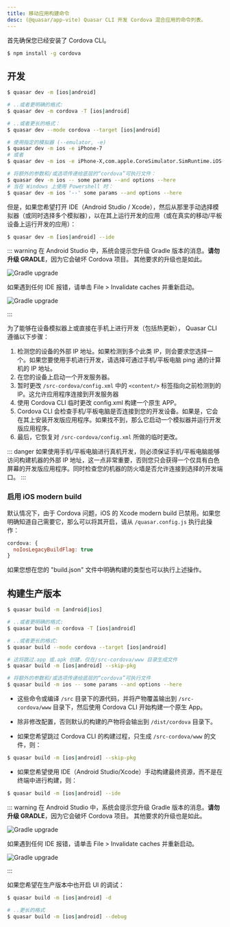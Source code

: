```yaml
---
title: 移动应用构建命令
desc: (@quasar/app-vite) Quasar CLI 开发 Cordova 混合应用的命令列表。
---
```


首先确保您已经安装了 Cordova CLI。

```bash
$ npm install -g cordova
```

## 开发
```bash
$ quasar dev -m [ios|android]

# ..或者更明确的格式:
$ quasar dev -m cordova -T [ios|android]

# ..或者更长的格式：
$ quasar dev --mode cordova --target [ios|android]

# 使用指定的模拟器 (--emulator, -e)
$ quasar dev -m ios -e iPhone-7
# 或者
$ quasar dev -m ios -e iPhone-X,com.apple.CoreSimulator.SimRuntime.iOS-12-2

# 将额外的参数和/或选项传递给底层的“cordova”可执行文件：
$ quasar dev -m ios -- some params --and options --here
# 当在 Windows 上使用 Powershell 时：
$ quasar dev -m ios '--' some params --and options --here
```

但是，如果您希望打开 IDE（Android Studio / Xcode），然后从那里手动选择模拟器（或同时选择多个模拟器），以在其上运行开发的应用（或在真实的移动/平板设备上运行开发的应用）：

```bash
$ quasar dev -m [ios|android] --ide
```

::: warning
在 Android Studio 中，系统会提示您升级 Gradle 版本的消息。**请勿升级 GRADLE**，因为它会破坏 Cordova 项目。 其他要求的升级也是如此。

<img src="https://cdn.quasar.dev/img/gradle-upgrade-notice.png" alt="Gradle upgrade" class="q-my-md fit rounded-borders" style="max-width: 350px">

如果遇到任何 IDE 报错，请单击 File > Invalidate caches 并重新启动。

<img src="https://cdn.quasar.dev/img/gradle-invalidate-cache.png" alt="Gradle upgrade" class="q-mt-md fit rounded-borders" style="max-width: 350px">

:::

为了能够在设备模拟器上或直接在手机上进行开发（包括热更新），  Quasar CLI 遵循以下步骤：

1. 检测您的设备的外部 IP 地址。如果检测到多个此类 IP，则会要求您选择一个。如果您要使用手机进行开发，请选择可通过手机/平板电脑 ping 通的计算机的 IP 地址。
2. 在您的设备上启动一个开发服务器。
3. 暂时更改 `/src-cordova/config.xml` 中的 `<content/>` 标签指向之前检测到的 IP。这允许应用程序连接到开发服务器
3. 使用 Cordova CLI 临时更改 config.xml 构建一个原生 APP。
4. Cordova CLI 会检查手机/平板电脑是否连接到您的开发设备。如果是，它会在其上安装开发版应用程序。如果找不到，那么它启动一个模拟器并运行开发版应用程序。
5. 最后，它恢复对 `/src-cordova/config.xml` 所做的临时更改。

::: danger
如果使用手机/平板电脑进行真机开发，则必须保证手机/平板电脑能够访问构建机器的外部 IP 地址，这一点非常重要，否则您只会获得一个仅具有白色屏幕的开发版应用程序。同时检查您的机器的防火墙是否允许连接到选择的开发端口。
:::

### 启用 iOS modern build

默认情况下，由于 Cordova 问题，iOS 的 Xcode modern build 已禁用。如果您明确知道自己需要它，那么可以将其开启，请从 `/quasar.config.js` 执行此操作：

```js
cordova: {
  noIosLegacyBuildFlag: true
}
```
如果您想在您的  "build.json" 文件中明确构建的类型也可以执行上述操作。


## 构建生产版本
```bash
$ quasar build -m [android|ios]

# ..或者更明确的格式:
$ quasar build -m cordova -T [ios|android]

# ..或者更长的格式:
$ quasar build --mode cordova --target [ios|android]

# 这将跳过.app 或.apk 创建，仅在/src-cordova/www 目录生成文件
$ quasar build -m [ios|android] --skip-pkg

# 将额外的参数和/或选项传递给底层的“cordova”可执行文件
$ quasar build -m ios -- some params --and options --here
```

* 这些命令或编译 `/src` 目录下的源代码，并将产物覆盖输出到 `/src-cordova/www` 目录下，然后使用 Cordova CLI 开始构建一个原生 App。

* 除非修改配置，否则默认的构建的产物将会输出到 `/dist/cordova` 目录下。
* 如果您希望跳过 Cordova CLI 的构建过程，只生成 `/src-cordova/www` 的文件，则：

```bash
$ quasar build -m [ios|android] --skip-pkg
```

* 如果您希望使用 IDE（Android Studio/Xcode）手动构建最终资源，而不是在终端中进行构建，则：

```bash
$ quasar build -m [ios|android] --ide
```

::: warning
在 Android Studio 中，系统会提示您升级 Gradle 版本的消息。**请勿升级 GRADLE**，因为它会破坏 Cordova 项目。 其他要求的升级也是如此。

<img src="https://cdn.quasar.dev/img/gradle-upgrade-notice.png" alt="Gradle upgrade" class="q-my-md fit rounded-borders" style="max-width: 350px">

如果遇到任何 IDE 报错，请单击 File > Invalidate caches 并重新启动。

<img src="https://cdn.quasar.dev/img/gradle-invalidate-cache.png" alt="Gradle upgrade" class="q-mt-md fit rounded-borders" style="max-width: 350px">

:::

如果您希望在生产版本中也开启 UI 的调试：

```bash
$ quasar build -m [ios|android] -d

# ..更长的格式
$ quasar build -m [ios|android] --debug
```
